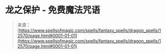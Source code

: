 <!--yml

category: 未分类

date: 2024-06-12 18:50:22

-->

# 龙之保护 - 免费魔法咒语

> 来源：[https://www.spellsofmagic.com/spells/fantasy_spells/dragon_spells/12570/page.html#0001-01-01](https://www.spellsofmagic.com/spells/fantasy_spells/dragon_spells/12570/page.html#0001-01-01)
